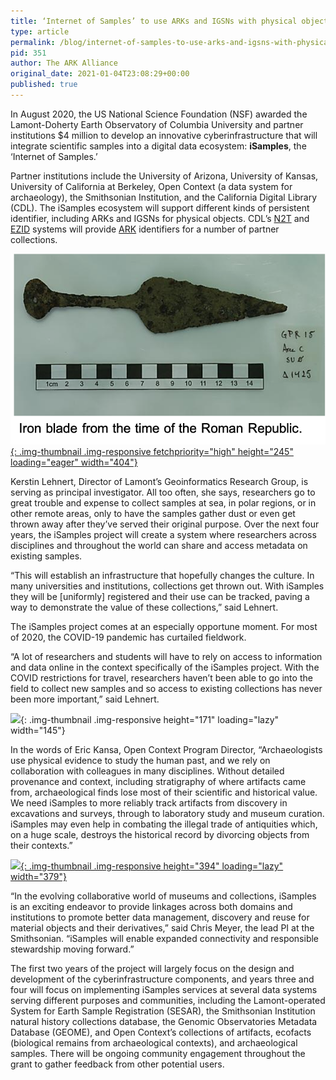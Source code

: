 ```yaml
---
title: ‘Internet of Samples’ to use ARKs and IGSNs with physical objects
type: article
permalink: /blog/internet-of-samples-to-use-arks-and-igsns-with-physical-objects/
pid: 351
author: The ARK Alliance
original_date: 2021-01-04T23:08:29+00:00
published: true
---
```


In August 2020, the US National Science Foundation (NSF) awarded the
Lamont-Doherty Earth Observatory of Columbia University and partner
institutions $4 million to develop an innovative cyberinfrastructure that will
integrate scientific samples into a digital data ecosystem: **iSamples**, the
‘Internet of Samples.’

Partner institutions include the University of Arizona, University of Kansas,
University of California at Berkeley, Open Context (a data system for
archaeology), the Smithsonian Institution, and the California Digital Library
(CDL). The iSamples ecosystem will support different kinds of persistent
identifier, including ARKs and IGSNs for physical objects. CDL’s [N2T] and
[EZID] systems will provide [ARK] identifiers for a number of partner
collections.

[![Iron blade from the time of the Roman Republic.]{: .img-thumbnail .img-responsive fetchpriority="high" height="245" loading="eager" width="404"}][1]

Kerstin Lehnert, Director of Lamont’s Geoinformatics Research Group, is
serving as principal investigator. All too often, she says, researchers go to
great trouble and expense to collect samples at sea, in polar regions, or in
other remote areas, only to have the samples gather dust or even get thrown
away after they’ve served their original purpose. Over the next four years,
the iSamples project will create a system where researchers across disciplines
and throughout the world can share and access metadata on existing samples.

“This will establish an infrastructure that hopefully changes the culture. In
many universities and institutions, collections get thrown out. With iSamples
they will be \[uniformly\] registered and their use can be tracked, paving a
way to demonstrate the value of these collections,” said Lehnert.

The iSamples project comes at an especially opportune moment. For most of
2020, the COVID-19 pandemic has curtailed fieldwork.

“A lot of researchers and students will have to rely on access to information
and data online in the context specifically of the iSamples project. With the
COVID restrictions for travel, researchers haven’t been able to go into the
field to collect new samples and so access to existing collections has never
been more important,” said Lehnert.

![][2]{: .img-thumbnail .img-responsive height="171" loading="lazy" width="145"}

In the words of Eric Kansa, Open Context Program Director, “Archaeologists use
physical evidence to study the human past, and we rely on collaboration with
colleagues in many disciplines. Without detailed provenance and context,
including stratigraphy of where artifacts came from, archaeological finds lose
most of their scientific and historical value. We need iSamples to more
reliably track artifacts from discovery in excavations and surveys, through to
laboratory study and museum curation. iSamples may even help in combating the
illegal trade of antiquities which, on a huge scale, destroys the historical
record by divorcing objects from their contexts.”

[![][3]{: .img-thumbnail .img-responsive height="394" loading="lazy" width="379"}][4]

“In the evolving collaborative world of museums and collections, iSamples is
an exciting endeavor to provide linkages across both domains and institutions
to promote better data management, discovery and reuse for material objects
and their derivatives,” said Chris Meyer, the lead PI at the Smithsonian.
“iSamples will enable expanded connectivity and responsible stewardship moving
forward.”

The first two years of the project will largely focus on the design and
development of the cyberinfrastructure components, and years three and four
will focus on implementing iSamples services at several data systems serving
different purposes and communities, including the Lamont-operated System for
Earth Sample Registration (SESAR), the Smithsonian Institution natural history
collections database, the Genomic Observatories Metadata Database (GEOME), and
Open Context’s collections of artifacts, ecofacts (biological remains from
archaeological contexts), and archaeological samples. There will be ongoing
community engagement throughout the grant to gather feedback from other
potential users.

[N2T]: https://n2t.net/
[EZID]: https://ezid.cdlib.org/
[ARK]: /
[Iron blade from the time of the Roman Republic.]: assets/images/posts/2021-01-04-internet-of-samples-to-use-arks-and-igsns-with-physical-objects/iron_blade_roman.png
[1]: https://n2t.net/ark:/28722/k2tt4vh8s
[2]: assets/images/posts/2021-01-04-internet-of-samples-to-use-arks-and-igsns-with-physical-objects/ekansa.png
[3]: assets/images/posts/2021-01-04-internet-of-samples-to-use-arks-and-igsns-with-physical-objects/SI_biosample.png
[4]: http://n2t.net/ark:/65665/337856f1a-655e-4ad7-8b1e-f10a16dfb6e3
